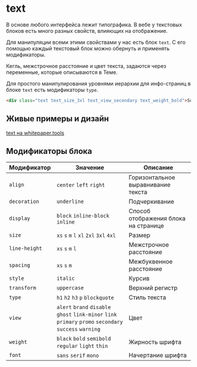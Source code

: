 # text

В основе любого интерфейса лежит типографика. В вебе у текстовых блоков есть много разных свойств, влияющих на отображение.

Для манипуляции всеми этими свойствами у нас есть блок `text`. С его помощью каждый текстовый блок можно обернуть и применять модификаторы.

Кегль, межстрочное расстояние и цвет текста, задаются через переменные, которые описываются в Теме.

Для простого манипулирования уровнями иерархии для инфо-страниц в блоке `text` есть модификаторы `type`.

```html
<div class="text text_size_3xl text_view_secondary text_weight_bold">Some nice text</div>
```

## Живые примеры и дизайн

[text на whitepaper.tools](http://whitepaper.tools/doc.html#/content-text)


## Модификаторы блока

Модификатор   | Значение                                   | Описание
------------- | -------------------------------------------| ------------------------------------
`align`       | `center` `left` `right`                    | Горизонтальное выравнивание текста
`decoration`  | `underline`                                | Подчеркивание
`display`     | `block` `inline-block` `inline`            | Способ отображения блока на странице
`size`        | `xs` `s` `m` `l` `xl` `2xl` `3xl` `4xl`    | Размер
`line-height` | `xs` `s` `m` `l`                           | Межстрочное расстояние
`spacing`     | `xs` `s` `m`                               | Межбуквенное расстояние
`style`       | `italic`                                   | Курсив
`transform`   | `uppercase`                                | Верхний регистр
`type`        | `h1` `h2` `h3` `p` `blockquote`            | Стиль текста
`view`        | `alert` `brand` `disable` `ghost` `link-minor` `link` `primary` `promo` `secondary` `success` `warning` | Цвет
`weight`      | `black` `bold` `semibold` `regular` `light` `thin` | Жирность шрифта
`font`        | `sans` `serif` `mono`                      | Начертание шрифта
